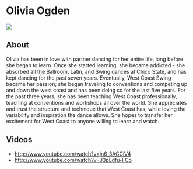 # Olivia Ogden
<img src="https://s1dancefest.s3.amazonaws.com/Olivia%20Ogden.jpg" />

## About
Olivia has been in love with partner dancing for her entire life, long before she began to learn.  Once she started learning, she became addicted - she absorbed all the Ballroom, Latin, and Swing dances at Chico State, and has kept dancing for the past seven years.  Eventually, West Coast Swing became her passion; she began traveling to conventions and competing up and down the west coast and has been doing so for the last five years.  For the past three years, she has been teaching West Coast professionally, teaching at conventions and workshops all over the world.  She appreciates and trust the structure and technique that West Coast has, while loving the variability and inspiration the dance allows.  She hopes to transfer her excitement for West Coast to anyone willing to learn and watch.

## Videos
* http://www.youtube.com/watch?v=jn6_3AGCiV4
* http://www.youtube.com/watch?v=J3pLdfu-FCo